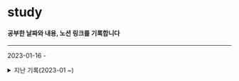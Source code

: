 # study

#### 공부한 날짜와 내용, 노션 링크를 기록합니다

---

2023-01-16 -

<details>
<summary>지난 기록(2023-01 ~)</summary>
2023-01-15
2023-01-14
2023-01-13
2023-01-12
2023-01-11 - 백준 알고리즘 단계별 1단계 입출력과 사칙연산 7번<br/>
자바스크립트 기초 논리 연산자, for, while 반복문, switch문, function 기초, 화살표 함수, 객체 기초, method, this, array<br/>
자바스크립트 변수, 호이스팅, TDZ, 생성자 함수<br/>
https://jueunkorstd.notion.site/JavaScript-8394651f501b40eba9cbb77be30853da<br/><br/>
2023-01-09 ~ 2023-01-11 자바스크립트 기초 정리 강의 완강<br/>
[자바스크립트 기초 강좌 : 100분 완성] https://www.youtube.com/watch?v=KF6t61yuPCY&t=2149s <br/>
2023-01-10 - 백준 알고리즘 단계별 1단계 입출력과 사칙연산 1 ~ 6번<br/>
2023-01-09 - 자바스크립트 기초 - 변수, 자료형, alert, prompt, confirm, 형변환, 기본 연산자, 비교 연산자, if, else, else if
https://jueunkorstd.notion.site/JavaScript-8394651f501b40eba9cbb77be30853da

</details>
